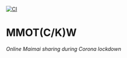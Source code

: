 [![CI](https://github.com/KeKsBoTer/mmotcw/actions/workflows/deploy.yml/badge.svg)](https://github.com/KeKsBoTer/mmotcw/actions/workflows/deploy.yml)

# MMOT(C/K)W

_Online Maimai sharing during Corona lockdown_
